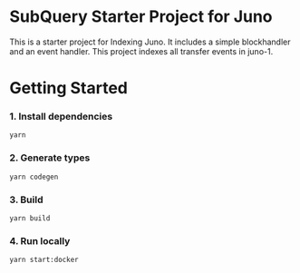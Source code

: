 # SubQuery Starter Project for Juno

This is a starter project for Indexing Juno. It includes a simple blockhandler and an event handler. This project indexes all transfer events in juno-1.

# Getting Started

### 1. Install dependencies

```shell
yarn
```

### 2. Generate types

```shell
yarn codegen
```

### 3. Build

```shell
yarn build
```

### 4. Run locally

```shell
yarn start:docker
```
